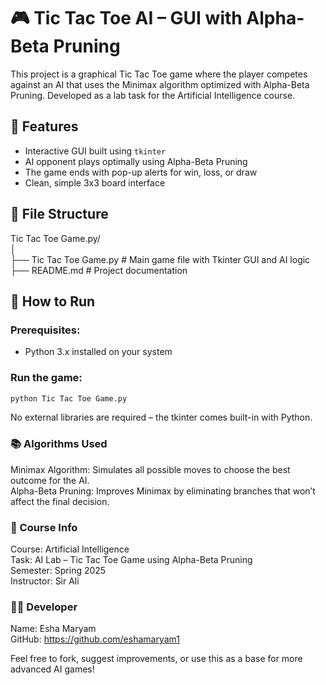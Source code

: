 # 🎮 Tic Tac Toe AI – GUI with Alpha-Beta Pruning

This project is a graphical Tic Tac Toe game where the player competes against an AI that uses the Minimax algorithm optimized with Alpha-Beta Pruning. Developed as a lab task for the Artificial Intelligence course.

## 🧠 Features

- Interactive GUI built using `tkinter`
- AI opponent plays optimally using Alpha-Beta Pruning
- The game ends with pop-up alerts for win, loss, or draw
- Clean, simple 3x3 board interface

## 📁 File Structure

Tic Tac Toe Game.py/ <br>
│ <br>
├── Tic Tac Toe Game.py # Main game file with Tkinter GUI and AI logic <br>
├── README.md # Project documentation <br>

## 🚀 How to Run

### Prerequisites:
- Python 3.x installed on your system

### Run the game:
```bash
python Tic Tac Toe Game.py
```

No external libraries are required – the tkinter comes built-in with Python.

 ### 📚 Algorithms Used
Minimax Algorithm: Simulates all possible moves to choose the best outcome for the AI. <br>
Alpha-Beta Pruning: Improves Minimax by eliminating branches that won’t affect the final decision.

### 📝 Course Info
Course: Artificial Intelligence <br>
Task: AI Lab – Tic Tac Toe Game using Alpha-Beta Pruning <br>
Semester: Spring 2025 <br>
Instructor: Sir Ali <br>

### 👩‍💻 Developer
Name: Esha Maryam <br>
GitHub: https://github.com/eshamaryam1 <br>

Feel free to fork, suggest improvements, or use this as a base for more advanced AI games!

